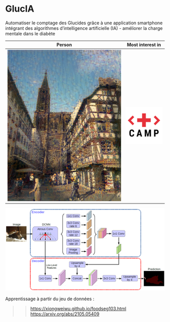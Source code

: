 # GlucIA 
Automatiser le comptage des Glucides grâce à une application smartphone intégrant des algorithmes d’intelligence artificielle (IA) - améliorer la charge mentale dans le diabète

<table>
  <thead>
    <tr>
      <th scope="col">Person</th>
      <th scope="col">Most interest in</th>
    </tr>
  </thead>
  <tbody>
    <tr>
      <th scope="row"><img src="https://github.com/rbizoi/MulticlassSemanticSegmentationDeepLabV3/blob/ea579aa18bc6ce54a81c3d48e0cb3dde681560eb/images/strasbourg.png" width="1024"></th>
      <td><img src="https://github.com/rbizoi/MulticlassSemanticSegmentationDeepLabV3/blob/ea579aa18bc6ce54a81c3d48e0cb3dde681560eb/images/logoHHC-carre.png" width="256"></td>
    </tr>
  </tbody>
</table>

<img src="https://github.com/rbizoi/MulticlassSemanticSegmentationDeepLabV3/blob/f11a9f34e5ecca7075e8b1f9ca99081a7293d230/images/DeepLabv3%2B.png" width="1024">

Apprentissage à partir du jeu de données : <br> 
>> https://xiongweiwu.github.io/foodseg103.html<br>
>> https://arxiv.org/abs/2105.05409<br>